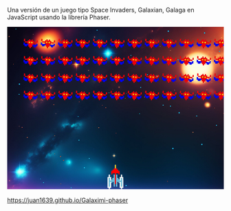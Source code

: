 Una versión de un juego tipo Space Invaders, Galaxian, Galaga en JavaScript 
usando la librería Phaser.

<img src="./src/img/miniatura-galaximi.png"/>

https://juan1639.github.io/Galaximi-phaser

